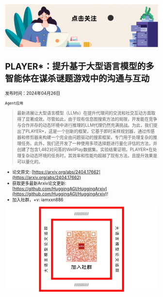 ![](https://raw.githubusercontent.com/HuggingAGI/HuggingArxiv/main/imgs/follow2.gif)
# PLAYER*：提升基于大型语言模型的多智能体在谋杀谜题游戏中的沟通与互动
发布时间：2024年04月26日

`Agent应用`
> 最新进展让大型语言模型（LLMs）在提升代理间的交流和社交互动方面取得了显著成效。尽管如此，由于现有信息图搜索方法的局限，开发能在竞争与合作并存的动态环境中进行推理的LLM代理仍然充满挑战。为此，我们提出了PLAYER*，这是一个创新的框架，它基于即时采样规划器，通过传感器和修剪器来构建一个完全由问题驱动的搜索框架，专门用于处理复杂的推理任务。此外，我们还开发了一种使用多项选择题进行量化评估的方法，并创建了包含1,482对问答的WellPlay数据集。实验结果证明，PLAYER*在处理复杂动态环境的任务时，其效率和性能均超越了现有方法，且提升效果是可以量化的。



- 论文原文: [https://arxiv.org/abs/2404.17662](https://arxiv.org/abs/2404.17662)
- 获取更多最新Arxiv论文更新: [https://github.com/HuggingAGI/HuggingArxiv](https://github.com/HuggingAGI/HuggingArxiv)!
- 加入社群，+v: iamxxn886

![](https://raw.githubusercontent.com/HuggingAGI/HuggingArxiv/main/imgs/qrcode.png)